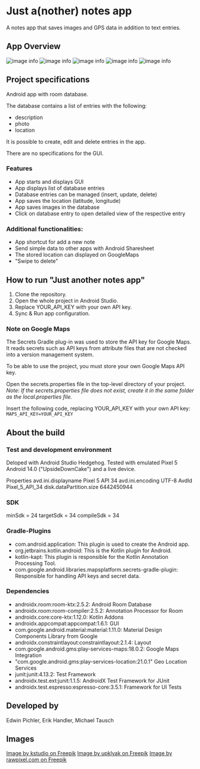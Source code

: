 # Just a(nother) notes app

A notes app that saves images and GPS data in addition to text entries.

## App Overview

![image info](./screenshots/app-start-screen.png)
![image info](./screenshots/create-new-note.png)
![image info](./screenshots/list-of-notes.png)
![image info](./screenshots/share-a-note.png)
![image info](./screenshots/map-note.png)

## Project specifications

Android app with room database.

The database contains a list of entries with the following:

- description
- photo
- location

It is possible to create, edit and delete entries in the app.

There are no specifications for the GUI.

### Features

- App starts and displays GUI
- App displays list of database entries
- Database entries can be managed (insert, update, delete)
- App saves the location (latitude, longitude)
- App saves images in the database
- Click on database entry to open detailed view of the respective entry

### Additional functionalities:

- App shortcut for add a new note
- Send simple data to other apps with Android Sharesheet
- The stored location can displayed on GoogleMaps
- "Swipe to delete"

## How to run "Just another notes app"

1. Clone the repository.
2. Open the whole project in Android Studio.
3. Replace YOUR_API_KEY with your own API key.
4. Sync & Run app configuration.

### Note on Google Maps

The Secrets Gradle plug-in was used to store the API key for Google Maps. It reads secrets such as
API keys from attribute files that are not checked into a version management system.

To be able to use the project, you must store your own Google Maps API key.

Open the secrets.properties file in the top-level directory of your project.
_Note: If the secrets.properties file does not exist, create it in the same folder as the
local.properties file._

Insert the following code, replacing YOUR_API_KEY with your own API key: `MAPS_API_KEY=YOUR_API_KEY`

## About the build

### Test and development environment

Deloped with Android Studio Hedgehog.
Tested with emulated Pixel 5 Android 14.0 ("UpsideDownCake") and a live device.

Properties
avd.ini.displayname              Pixel 5 API 34
avd.ini.encoding                 UTF-8
AvdId                            Pixel_5_API_34
disk.dataPartition.size          6442450944

### SDK

minSdk = 24
targetSdk = 34
compileSdk = 34

### Gradle-Plugins

* com.android.application: This plugin is used to create the Android app.
* org.jetbrains.kotlin.android: This is the Kotlin plugin for Android.
* kotlin-kapt: This plugin is responsible for the Kotlin Annotation Processing Tool.
* com.google.android.libraries.mapsplatform.secrets-gradle-plugin: Responsible for handling API keys
  and secret data.

### Dependencies

* androidx.room:room-ktx:2.5.2: Android Room Database
* androidx.room:room-compiler:2.5.2: Annotation Processor for Room
* androidx.core:core-ktx:1.12.0: Kotlin Addons
* androidx.appcompat:appcompat:1.6.1: GUI
* com.google.android.material:material:1.11.0: Material Design Components Library from Google
* androidx.constraintlayout:constraintlayout:2.1.4: Layout
* com.google.android.gms:play-services-maps:18.0.2: Google Maps Integration
* "com.google.android.gms:play-services-location:21.0.1" Geo Location Services
* junit:junit:4.13.2: Test Framework
* androidx.test.ext:junit:1.1.5: AndroidX Test Framework for JUnit
* androidx.test.espresso:espresso-core:3.5.1: Framework for UI Tests

## Developed by

Edwin Pichler, Erik Handler, Michael Tausch

## Images

[Image by kstudio on Freepik](https://www.freepik.com/free-photo/untidy-pile-various-colors-sticky-post-notes-with-pushpin-isolated-white_2571689.htm#query=notes&from_query=notizen&position=20&from_view=search&track=sph&uuid=49ef48b9-8a77-4264-8d61-419ecb6faa60)
[Image by upklyak on Freepik](https://www.freepik.com/free-photo/3d-illustration-pen-putting-blue-ticks-paper_33062183.htm#query=notes&from_query=notizen&position=22&from_view=search&track=sph&uuid=49ef48b9-8a77-4264-8d61-419ecb6faa60)
[Image by rawpixel.com on Freepik](https://www.freepik.com/free-photo/forget-notice-reminder-words-graphic-concept_16436707.htm#query=notes&from_query=notizen&position=6&from_view=search&track=sph&uuid=05661dc2-0fcf-4ac5-b377-9eefb82d4611)
